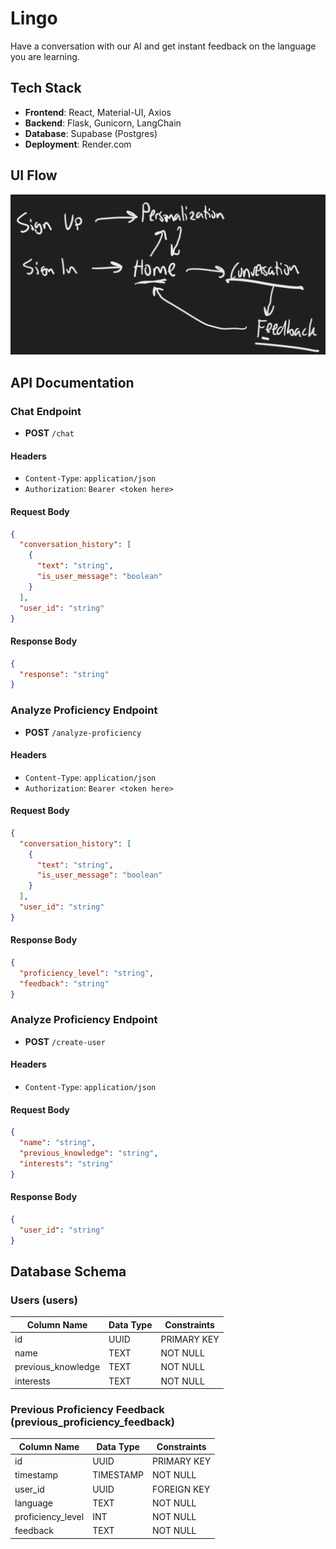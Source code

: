 # Lingo

Have a conversation with our AI and get instant feedback on the language you are learning.

## Tech Stack

- **Frontend**: React, Material-UI, Axios
- **Backend**: Flask, Gunicorn, LangChain
- **Database**: Supabase (Postgres)
- **Deployment**: Render.com

## UI Flow

![UI Flow](development/ui-flow.png)

## API Documentation

### Chat Endpoint

- **POST** `/chat`

#### Headers

- `Content-Type`: `application/json`
- `Authorization`: `Bearer <token here>`

#### Request Body

```json
{
  "conversation_history": [
    {
      "text": "string",
      "is_user_message": "boolean"
    }
  ],
  "user_id": "string"
}
```

#### Response Body

```json
{
  "response": "string"
}
```

### Analyze Proficiency Endpoint

- **POST** `/analyze-proficiency`

#### Headers

- `Content-Type`: `application/json`
- `Authorization`: `Bearer <token here>`

#### Request Body

```json
{
  "conversation_history": [
    {
      "text": "string",
      "is_user_message": "boolean"
    }
  ],
  "user_id": "string"
}
```

#### Response Body

```json
{
  "proficiency_level": "string",
  "feedback": "string"
}
```

### Analyze Proficiency Endpoint

- **POST** `/create-user`

#### Headers

- `Content-Type`: `application/json`

#### Request Body

```json
{
  "name": "string",
  "previous_knowledge": "string",
  "interests": "string"
}
```

#### Response Body

```json
{
  "user_id": "string"
}
```

## Database Schema

### Users (users)

| Column Name        | Data Type | Constraints |
| ------------------ | --------- | ----------- |
| id                 | UUID      | PRIMARY KEY |
| name               | TEXT      | NOT NULL    |
| previous_knowledge | TEXT      | NOT NULL    |
| interests          | TEXT      | NOT NULL    |

### Previous Proficiency Feedback (previous_proficiency_feedback)

| Column Name       | Data Type | Constraints |
| ----------------- | --------- | ----------- |
| id                | UUID      | PRIMARY KEY |
| timestamp         | TIMESTAMP | NOT NULL    |
| user_id           | UUID      | FOREIGN KEY |
| language          | TEXT      | NOT NULL    |
| proficiency_level | INT       | NOT NULL    |
| feedback          | TEXT      | NOT NULL    |
